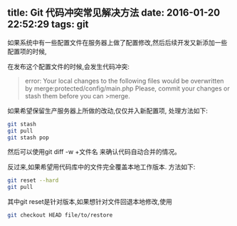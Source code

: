 title: Git 代码冲突常见解决方法
date: 2016-01-20 22:52:29
tags: git
---
如果系统中有一些配置文件在服务器上做了配置修改,然后后续开发又新添加一些配置项的时候,

在发布这个配置文件的时候,会发生代码冲突:
>error: Your local changes to the following files would be overwritten by merge:protected/config/main.php
Please, commit your changes or stash them before you can >merge.

如果希望保留生产服务器上所做的改动,仅仅并入新配置项, 处理方法如下:

``` bash
git stash
git pull
git stash pop
```
然后可以使用git diff -w +文件名 来确认代码自动合并的情况。

反过来,如果希望用代码库中的文件完全覆盖本地工作版本. 方法如下:
``` bash
git reset --hard
git pull
```
其中git reset是针对版本,如果想针对文件回退本地修改,使用
``` bash
git checkout HEAD file/to/restore
```
